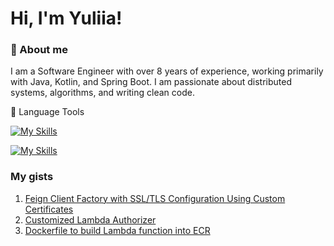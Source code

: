 # Hi, I'm Yuliia!

### :information_desk_person: About me
I am a Software Engineer with over 8 years of experience, working primarily with Java, Kotlin, and Spring Boot.
I am passionate about distributed systems, algorithms, and writing clean code.

:toolbox: Language Tools

[![My Skills](https://skillicons.dev/icons?i=java,kotlin,spring,aws,postgres,mysql,react,html,css)](https://skillicons.dev)

[![My Skills](https://skillicons.dev/icons?i=idea,github,gitlab)](https://skillicons.dev)

### My gists
1. [Feign Client Factory with SSL/TLS Configuration Using Custom Certificates](https://gist.github.com/lessonsjul/8b74d8f10e3126804d39bad42d994d21)
2. [Customized Lambda Authorizer](https://gist.github.com/lessonsjul/7682c0a65040a6b9481e2bb4f8bfefed)
3. [Dockerfile to build Lambda function into ECR](https://gist.github.com/lessonsjul/c7ce927c93ffab22fdb6f4efe7f36f31)
